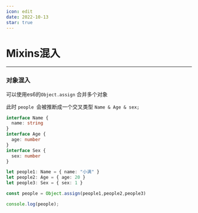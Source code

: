 ```yaml
---
icon: edit
date: 2022-10-13
star: true
---
```


# Mixins混入

---



### 对象混入

可以使用es6的`Object.assign` 合并多个对象

此时 `people `会被推断成一个交叉类型 `Name & Age & sex;`

```ts
interface Name {
  name: string
}
interface Age {
  age: number
}
interface Sex {
  sex: number
}

let people1: Name = { name: "小满" }
let people2: Age = { age: 20 }
let people3: Sex = { sex: 1 }

const people = Object.assign(people1,people2,people3)

console.log(people);

```

### 

